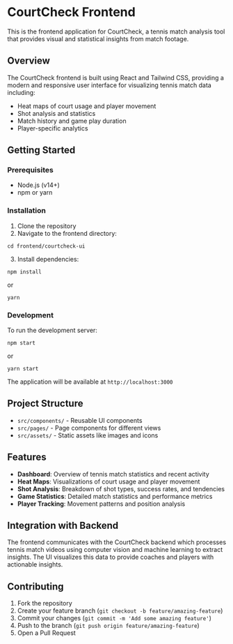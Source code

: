 # CourtCheck Frontend

This is the frontend application for CourtCheck, a tennis match analysis tool that provides visual and statistical insights from match footage.

## Overview

The CourtCheck frontend is built using React and Tailwind CSS, providing a modern and responsive user interface for visualizing tennis match data including:

- Heat maps of court usage and player movement
- Shot analysis and statistics
- Match history and game play duration
- Player-specific analytics

## Getting Started

### Prerequisites

- Node.js (v14+)
- npm or yarn

### Installation

1. Clone the repository
2. Navigate to the frontend directory:
```
cd frontend/courtcheck-ui
```
3. Install dependencies:
```
npm install
```
or
```
yarn
```

### Development

To run the development server:

```
npm start
```
or
```
yarn start
```

The application will be available at `http://localhost:3000`

## Project Structure

- `src/components/` - Reusable UI components
- `src/pages/` - Page components for different views
- `src/assets/` - Static assets like images and icons

## Features

- **Dashboard**: Overview of tennis match statistics and recent activity
- **Heat Maps**: Visualizations of court usage and player movement
- **Shot Analysis**: Breakdown of shot types, success rates, and tendencies
- **Game Statistics**: Detailed match statistics and performance metrics
- **Player Tracking**: Movement patterns and position analysis

## Integration with Backend

The frontend communicates with the CourtCheck backend which processes tennis match videos using computer vision and machine learning to extract insights. The UI visualizes this data to provide coaches and players with actionable insights.

## Contributing

1. Fork the repository
2. Create your feature branch (`git checkout -b feature/amazing-feature`)
3. Commit your changes (`git commit -m 'Add some amazing feature'`)
4. Push to the branch (`git push origin feature/amazing-feature`)
5. Open a Pull Request 